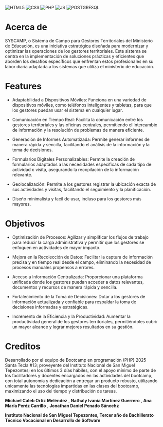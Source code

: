 ![HTML5](https://img.shields.io/badge/html5-%23E34F26.svg?style=for-the-badge&logo=html5&logoColor=white)
![CSS](https://img.shields.io/badge/CSS-239120?&style=for-the-badge&logo=css3&logoColor=white)
![PHP](https://shields.io/badge/-PHP-3776AB?style=flat&logo=php)
![JS](https://shields.io/badge/JavaScript-F7DF1E?logo=JavaScript&logoColor=000&style=flat-square)
![POSTGRESQL](https://img.shields.io/badge/postgresql-4169e1?style=for-the-badge&logo=postgresql&logoColor=white)

# Acerca de

SYSCAMP, o Sistema de Campo para Gestores Territoriales del Ministerio de Educación, es una iniciativa estratégica diseñada para modernizar y optimizar las operaciones de los gestores territoriales. 
Este sistema se centra en la implementación de soluciones prácticas y eficientes que aborden los desafíos específicos que enfrentan estos profesionales en su labor diaria adaptada a los sistemas que utiliza el ministerio de educación.

# Features

- Adaptabilidad a Dispositivos Móviles: Funciona en una variedad de dispositivos móviles, como teléfonos inteligentes y tabletas, para que los gestores puedan usar el sistema en cualquier lugar.
  
- Comunicación en Tiempo Real: Facilita la comunicación entre los gestores territoriales y las oficinas centrales, permitiendo el intercambio de información y la resolución de problemas de manera eficiente.
  
- Generación de Informes Automatizada: Permite generar informes de manera rápida y sencilla, facilitando el análisis de la información y la toma de decisiones.
  
- Formularios Digitales Personalizables: Permite la creación de formularios adaptados a las necesidades específicas de cada tipo de actividad o visita, asegurando la recopilación de la información relevante.
  
- Geolocalización: Permite a los gestores registrar la ubicación exacta de sus actividades y visitas, facilitando el seguimiento y la planificación.
  
- Diseño minimalista y facil de usar, incluso para los gestores más mayores.


# Objetivos

- Optimización de Procesos: Agilizar y simplificar los flujos de trabajo para reducir la carga administrativa y permitir que los gestores se enfoquen en actividades de mayor impacto.
  
- Mejora en la Recolección de Datos: Facilitar la captura de información precisa y en tiempo real desde el campo, eliminando la necesidad de procesos manuales propensos a errores.
  
- Acceso a Información Centralizada: Proporcionar una plataforma unificada donde los gestores puedan acceder a datos relevantes, documentos y recursos de manera rápida y sencilla.
  
- Fortalecimiento de la Toma de Decisiones: Dotar a los gestores de información actualizada y confiable para respaldar la toma de decisiones informadas y estratégicas.
  
- Incremento de la Eficiencia y la Productividad: Aumentar la productividad general de los gestores territoriales, permitiéndoles cubrir un mayor alcance y lograr mejores resultados en su gestión.


# Creditos

Desarrollado por el equipo de Bootcamp en programación (PHP) 2025 Santa Tecla #13; proveyente del Instituto Nacional de San Miguel Tepezontes; en los últimos 3 días hábiles, 
con el apoyo mínimo de parte de los facilitadores y docentes encargados en las actividades del bootcamp, con total autonomía y dedicación a entregar un producto robusto, 
utilizando unicamente las tecnologías impartidas en las clases del bootcamp, maximizando el uso del tiempo y distribución de tareas.



**Michael Caleb Ortiz Meléndez** , **Nathaly Ivania Martínez Guerrero** , **Ana María Peréz Carrillo** , **Jonathan Daniel Penado Sáncehz**

**Instituto Nacional de San Miguel Tepezontes, Tercer año de Bachillerato Técnico Vocacional en Desarrollo de Software**
